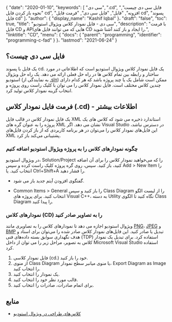 {
  "date": "2020-01-10",
  "keywords": [
"سی دی",
".cd",
"فایل سی دی چیست",
"نحوه باز کردن فایل cd",
"افزونه",
"فایل",
"فایل سی دی",
"فرمت فایل cd",
"پسوند فایل cd"
]،
  "author": {
    "display_name": "Kashif Iqbal"
}،
  "draft": "false",
  "toc": true,
  "title": "سی دی - فایل نمودار کلاس ویژوال استودیو",
  "description": "با فرمت فایل CD و APIهایی که می توانند فایل های CD را ایجاد و باز کنند آشنا شوید.",
  "linktitle": "CD",
  "menu": {
    "docs": {
      "parent": "programming",
      "identifier": "programming-c-fad"
}
}،
  "lastmod": "2021-06-24"
}

## فایل سی دی چیست؟

یک فایل با پسوند cd. یک فایل نمودار کلاس ویژوال استودیو است که اطلاعاتی در مورد ساختار و رابطه بین تمام کلاس ها در راه حل فعلی ارائه می دهد. یک راه حل ویژوال استودیو (به نمایندگی از [.sln](/programming/sln/)) ممکن است شامل یک یا چند پروژه باشد که هر کدام دارای چندین کلاس مختلف است. فایل نمودار کلاس را می توان با کلیک راست روی پروژه و انتخاب گزینه نمودار کلاس تولید کرد.

## فرمت فایل نمودار کلاس (.cd) - اطلاعات بیشتر

یک فایل نمودار کلاس در قالب فایل XML استاندارد ذخیره می شود که کلاس های یک پروژه را به عنوان گره های XML نشان می دهد. اگر Visual Studio در دسترس نباشد، این فایل‌های نمودار کلاس را می‌توان در هر برنامه کاربردی که از باز کردن فایل‌های XML پشتیبانی می‌کند باز کرد.

### چگونه نمودارهای کلاس را به پروژه ویژوال استودیو اضافه کنیم

در ویژوال استودیو، Solution/Project را که می‌خواهید نمودار کلاس را برای آن اضافه کنید، باز کنید. سپس، روی گره پروژه کلیک راست کرده و سپس Add > New Item را انتخاب کنید. یا Ctrl+Shift+A را فشار دهید.

 * گفتگوی افزودن آیتم جدید باز می شود.

 * Common Items > General را باز کنید و سپس Class Diagram را از لیست الگو انتخاب کنید. برای پروژه های Visual C++، به دسته Utility نگاه کنید تا الگوی Class Diagram را پیدا کنید.

### نمودارهای کلاس (CD) را به تصاویر صادر کنید

ویژوال استودیو اجازه می دهد تا نمودارهای کلاس را به تصاویری مانند [PNG](/image/png/)، [JPEG](/image/jpeg/) و [BMP](/image/bmp/) تبدیل یا صادر کنید. این فایل‌های نمودار کلاس صادر شده را می‌توان برای اسناد و هدف نگهداری سوابق بسته داده‌های فنی (TDP) استفاده کرد. برای تبدیل یک نمودار کلاس به تصویر، مراحل زیر را می توان از داخل Microsoft Visual Studio استفاده کرد.

1. فایل نمودار کلاسی (cd.) خود را باز کنید.
1. از منوی Class Diagram یا منوی میانبر سطح نمودار، Export Diagram as Image را انتخاب کنید.
1. یک نمودار را انتخاب کنید.
1. قالب مورد نظر خود را انتخاب کنید.
1. برای اتمام صادرات، صادرات را انتخاب کنید.

## منابع

* [کلاس‌های طراحی در ویژوال استودیو](https://learn.microsoft.com/en-us/visualstudio/ide/class-designer/designing-and-viewing-classes-and-types?view=vs-2019)


